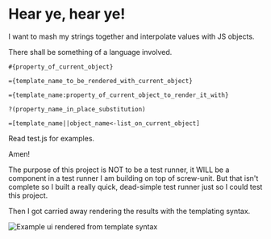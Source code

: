 Hear ye, hear ye!
==============================

I want to mash my strings together and interpolate values with JS objects.

There shall be something of a language involved.
  
    #{property_of_current_object}
  
    ={template_name_to_be_rendered_with_current_object}
  
    ={template_name:property_of_current_object_to_render_it_with}
 
    ?(property_name_in_place_substitution)

    =[template_name||object_name<-list_on_current_object]
    
Read test.js for examples.

Amen!

The purpose of this project is NOT to be a test runner, it WILL be a component in
a test runner I am building on top of screw-unit. But that isn't complete so I built
a really quick, dead-simple test runner just so I could test this project. 

Then I got carried away rendering the results with the templating syntax.

![Example ui rendered from template syntax](http://img395.imageshack.us/img395/5859/screenshotlm7.png)

